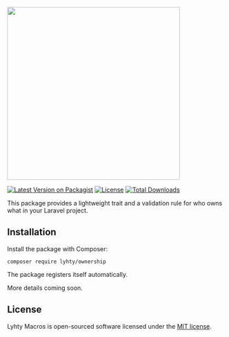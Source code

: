 <p>
  <img src="https://matti.suoraniemi.com/storage/lyhty-ownership.png" width="400">
</p>

[![Latest Version on Packagist](https://img.shields.io/packagist/v/lyhty/ownership.svg?style=flat-square)](https://packagist.org/packages/lyhty/ownership)
[![License](https://img.shields.io/packagist/l/lyhty/ownership.svg?style=flat-square)](https://packagist.org/packages/lyhty/ownership)
[![Total Downloads](https://img.shields.io/packagist/dt/lyhty/ownership.svg?style=flat-square)](https://packagist.org/packages/lyhty/ownership)

<!-- CUTOFF -->

This package provides a lightweight trait and a validation rule for who owns what in your Laravel project.

## Installation

Install the package with Composer:

    composer require lyhty/ownership

The package registers itself automatically.

More details coming soon.

## License

Lyhty Macros is open-sourced software licensed under the [MIT license](LICENSE).
